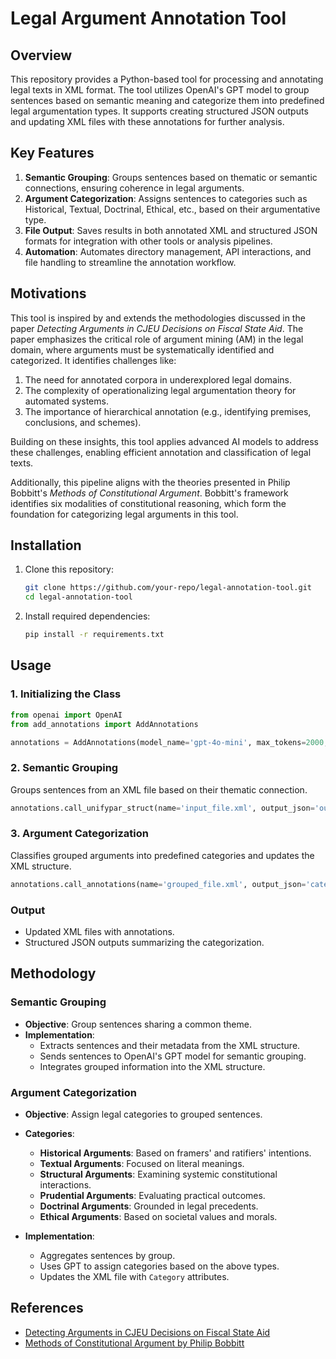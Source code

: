 # Legal Argument Annotation Tool

## Overview

This repository provides a Python-based tool for processing and annotating legal texts in XML format. The tool utilizes OpenAI's GPT model to group sentences based on semantic meaning and categorize them into predefined legal argumentation types. It supports creating structured JSON outputs and updating XML files with these annotations for further analysis.

## Key Features

1. **Semantic Grouping**: Groups sentences based on thematic or semantic connections, ensuring coherence in legal arguments.
2. **Argument Categorization**: Assigns sentences to categories such as Historical, Textual, Doctrinal, Ethical, etc., based on their argumentative type.
3. **File Output**: Saves results in both annotated XML and structured JSON formats for integration with other tools or analysis pipelines.
4. **Automation**: Automates directory management, API interactions, and file handling to streamline the annotation workflow.

## Motivations

This tool is inspired by and extends the methodologies discussed in the paper *Detecting Arguments in CJEU Decisions on Fiscal State Aid*. The paper emphasizes the critical role of argument mining (AM) in the legal domain, where arguments must be systematically identified and categorized. It identifies challenges like:

1. The need for annotated corpora in underexplored legal domains.
2. The complexity of operationalizing legal argumentation theory for automated systems.
3. The importance of hierarchical annotation (e.g., identifying premises, conclusions, and schemes).

Building on these insights, this tool applies advanced AI models to address these challenges, enabling efficient annotation and classification of legal texts.

Additionally, this pipeline aligns with the theories presented in Philip Bobbitt's *Methods of Constitutional Argument*. Bobbitt's framework identifies six modalities of constitutional reasoning, which form the foundation for categorizing legal arguments in this tool.

## Installation

1. Clone this repository:
   ```bash
   git clone https://github.com/your-repo/legal-annotation-tool.git
   cd legal-annotation-tool
   ```
2. Install required dependencies:
   ```bash
   pip install -r requirements.txt
   ```

## Usage

### 1. Initializing the Class

```python
from openai import OpenAI
from add_annotations import AddAnnotations

annotations = AddAnnotations(model_name='gpt-4o-mini', max_tokens=2000, openai_api_key='your-api-key')
```

### 2. Semantic Grouping

Groups sentences from an XML file based on their thematic connection.

```python
annotations.call_unifypar_struct(name='input_file.xml', output_json='output.json')
```

### 3. Argument Categorization

Classifies grouped arguments into predefined categories and updates the XML structure.

```python
annotations.call_annotations(name='grouped_file.xml', output_json='categorized_output.json')
```

### Output

- Updated XML files with annotations.
- Structured JSON outputs summarizing the categorization.

## Methodology

### Semantic Grouping

- **Objective**: Group sentences sharing a common theme.
- **Implementation**:
  - Extracts sentences and their metadata from the XML structure.
  - Sends sentences to OpenAI's GPT model for semantic grouping.
  - Integrates grouped information into the XML structure.

### Argument Categorization

- **Objective**: Assign legal categories to grouped sentences.

- **Categories**:

  - **Historical Arguments**: Based on framers' and ratifiers' intentions.
  - **Textual Arguments**: Focused on literal meanings.
  - **Structural Arguments**: Examining systemic constitutional interactions.
  - **Prudential Arguments**: Evaluating practical outcomes.
  - **Doctrinal Arguments**: Grounded in legal precedents.
  - **Ethical Arguments**: Based on societal values and morals.

- **Implementation**:
  - Aggregates sentences by group.
  - Uses GPT to assign categories based on the above types.
  - Updates the XML file with `Category` attributes.


## References

- [Detecting Arguments in CJEU Decisions on Fiscal State Aid](https://aclanthology.org/2022.argmining-1.14/)
- [Methods of Constitutional Argument by Philip Bobbitt](https://law.utexas.edu/faculty/publications/1989-Methods-of-Constitutional-Argument/)



